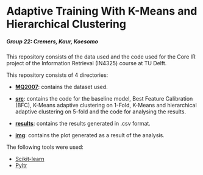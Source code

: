 # Adaptive Training With K-Means and Hierarchical Clustering

##### Group 22: Cremers, Kaur, Koesomo

This repository consists of the data used and the code used for the Core IR project of the Information Retrieval (IN4325) course at TU Delft. 

This repository consists of 4 directories:
* [**MQ2007**](https://github.com/sukhleen-kaur/CoreIR2020/tree/master/MQ2007): contains the dataset used.

* [**src**](https://github.com/sukhleen-kaur/CoreIR2020/tree/master/src): contains the code for the baseline model, Best Feature Calibration (BFC), K-Means adaptive clustering on 1-Fold, K-Means and hierarchical adaptive clustering on 5-fold and the code for analysing the results.
* [**results**](https://github.com/sukhleen-kaur/CoreIR2020/tree/master/results): contains the results generated in .csv format.
* [**img**](https://github.com/sukhleen-kaur/CoreIR2020/tree/master/img): contains the plot generated as a result of the analysis.

The following tools were used:
* [Scikit-learn](https://scikit-learn.org/stable/)
* [Pyltr](https://github.com/jma127/pyltr)
